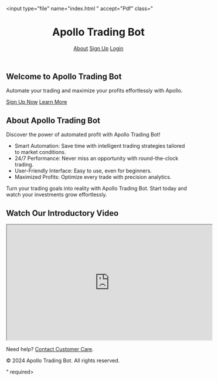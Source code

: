 <input type="file" name="index.html " accept="Pdf" class="<!DOCTYPE html> <html lang="en"> <head>   <meta charset="UTF-8">   <meta name="viewport" content="width=device-width, initial-scale=1.0">   <title>Apollo Trading Bot</title>   <style>     /* General Styles */     * {       margin: 0;       padding: 0;       box-sizing: border-box;     }      body {       font-family: Arial, sans-serif;       color: #333;       line-height: 1.6;       background-color: #f9f9f9;     }      a {       text-decoration: none;       color: inherit;     }      button, a.button {       padding: 10px 20px;       color: white;       background-color: #007bff;       border: none;       border-radius: 5px;       cursor: pointer;       font-size: 1rem;       text-align: center;       display: inline-block;     }      button:hover, a.button:hover {       background-color: #0056b3;     }      h1, h2 {       margin-bottom: 20px;     }      p {       margin-bottom: 15px;     }      /* Navbar */     .navbar {       background-color: #000;       color: white;       padding: 15px 20px;       display: flex;       justify-content: space-between;       align-items: center;     }      .navbar h1 {       font-size: 1.5rem;     }      .navbar nav a {       margin-left: 15px;       color: white;       font-weight: bold;     }      .navbar nav a:hover {       text-decoration: underline;     }      /* Hero Section */     .hero {       background: linear-gradient(90deg, #007bff, #0056b3);       padding: 100px 20px;       text-align: center;       color: white;     }      .hero h1 {       font-size: 3rem;       margin-bottom: 20px;     }      .hero p {       font-size: 1.2rem;       margin-bottom: 30px;     }      .hero .cta-buttons a {       margin: 5px;     }      /* About Section */     .about {       background-color: #fff;       padding: 50px 20px;       text-align: center;     }      .about h2 {       font-size: 2.5rem;       margin-bottom: 20px;     }      .about ul {       list-style: none;       padding: 0;       text-align: left;       max-width: 600px;       margin: 20px auto;     }      .about ul li {       font-size: 1.1rem;       margin-bottom: 10px;       padding-left: 20px;       position: relative;     }      .about ul li::before {       content: "✅";       position: absolute;       left: 0;       color: #007bff;     }      /* Video Section */     .video {       padding: 50px 20px;       background-color: #f4f4f4;       text-align: center;     }      .video iframe {       max-width: 100%;       border: none;       margin-top: 20px;     }      /* Footer */     footer {       background-color: #000;       color: white;       text-align: center;       padding: 20px 0;     }      footer a {       color: #0dcaf0;     }      /* Responsive Design */     @media (max-width: 768px) {       .hero h1 {         font-size: 2rem;       }        .hero p {         font-size: 1rem;       }        .about ul {         padding: 0 20px;       }     }   </style> </head> <body>   <!-- Navbar -->   <header class="navbar">     <h1>Apollo Trading Bot</h1>     <nav>       <a href="#about">About</a>       <a href="https://apollobots.io/?id=TCSERJ" target="_blank">Sign Up</a>       <a href="https://apollobots.io/login" target="_blank">Login</a>     </nav>   </header>    <!-- Hero Section -->   <section class="hero">     <h1>Welcome to Apollo Trading Bot</h1>     <p>Automate your trading and maximize your profits effortlessly with Apollo.</p>     <div class="cta-buttons">       <a href="https://apollobots.io/?id=TCSERJ" target="_blank" class="button">Sign Up Now</a>       <a href="#about" class="button">Learn More</a>     </div>   </section>    <!-- About Section -->   <section id="about" class="about">     <h2>About Apollo Trading Bot</h2>     <p>Discover the power of automated profit with Apollo Trading Bot!</p>     <ul>       <li>Smart Automation: Save time with intelligent trading strategies tailored to market conditions.</li>       <li>24/7 Performance: Never miss an opportunity with round-the-clock trading.</li>       <li>User-Friendly Interface: Easy to use, even for beginners.</li>       <li>Maximized Profits: Optimize every trade with precision analytics.</li>     </ul>     <p>Turn your trading goals into reality with Apollo Trading Bot. Start today and watch your investments grow effortlessly.</p>   </section>    <!-- Video Section -->   <section class="video">     <h2>Watch Our Introductory Video</h2>     <iframe        width="560"        height="315"        src="https://www.youtube.com/embed/7CYkLisZ9FI?si=ZT5itE5HhymdG-6J"        title="Apollo Trading Bot Intro"       allowfullscreen>     </iframe>   </section>    <!-- Footer -->   <footer>     <p>Need help? <a href="https://wa.link/asy4t2" target="_blank">Contact Customer Care</a>.</p>     <p>&copy; 2024 Apollo Trading Bot. All rights reserved.</p>   </footer> </body> </html>" required>
